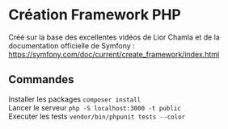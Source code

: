 # Création Framework PHP
Créé sur la base des excellentes vidéos de Lior Chamla et de la documentation officielle de Symfony : https://symfony.com/doc/current/create_framework/index.html
## Commandes
Installer les packages `composer install`  
Lancer le serveur `php -S localhost:3000 -t public`  
Executer les tests `vendor/bin/phpunit tests --color`  